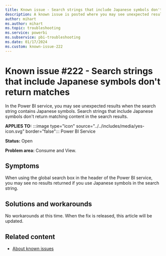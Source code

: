 ```yaml
---
title: Known issue - Search strings that include Japanese symbols don't return matches
description: A known issue is posted where you may see unexpected results when the search string contains Japanese symbols.
author: mihart
ms.author: mihart
ms.topic: troubleshooting  
ms.service: powerbi
ms.subservice: pbi-troubleshooting
ms.date: 01/17/2024
ms.custom: known-issue-222
---
```


# Known issue #222 - Search strings that include Japanese symbols don't return matches

In the Power BI service, you may see unexpected results when the search string contains Japanese symbols. Search strings that include Japanese symbols don't return matching content in the search results.

**APPLIES TO:** :::image type="icon" source="../../includes/media/yes-icon.svg" border="false"::: Power BI Service

**Status:** Open

**Problem area:** Consume and View.


## Symptoms

When using the global search box in the header of the Power BI service, you may see no results returned if you use Japanese symbols in the search string.

## Solutions and workarounds

No workarounds at this time. When the fix is released, this article will be updated.

## Related content

- [About known issues](/power-bi/troubleshoot/known-issues/power-bi-known-issues)